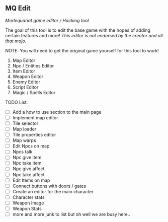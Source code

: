 ## MQ Edit
*Morlequariat game editor / Hacking tool*

The goal of this tool is to edit the base game with the hopes of adding certain features and more!
*This editor is not endorsed by the creator and all that mojo.*

NOTE: You will need to get the original game yourself for this tool to work!

 1. Map Editor
 2. Npc / Entities Editor
 3. Item Editor
 4. Weapon Editor
 5. Enemy Editor
 6. Script Editor
 7. Magic / Spells Editor

TODO List:
 - [ ] Add a how to use section to the main page
 - [ ] Implement map editor
 - [ ] Tile selector
 - [ ] Map loader
 - [ ] Tile properties editor
 - [ ] Map warps
 - [ ] Edit Npcs on map
 - [ ] Npcs talk
 - [ ] Npc give item
 - [ ] Npc take item
 - [ ] Npc give affect
 - [ ] Npc take affect
 - [ ] Edit Items on map
 - [ ] Connect buttons with doors / gates
 - [ ] Create an editor for the main character
 - [ ] Character stats
 - [ ] Weapon Image
 - [ ] Weapon Stats
 - [ ] more and more junk to list but oh well we are busy here..